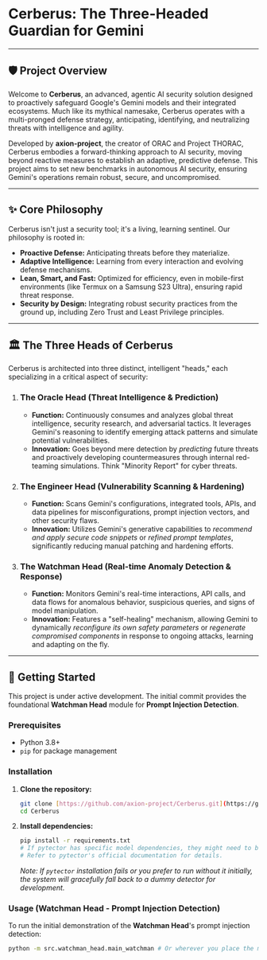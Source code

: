 # Cerberus: The Three-Headed Guardian for Gemini

---

## 🛡️ Project Overview

Welcome to **Cerberus**, an advanced, agentic AI security solution designed to proactively safeguard Google's Gemini models and their integrated ecosystems. Much like its mythical namesake, Cerberus operates with a multi-pronged defense strategy, anticipating, identifying, and neutralizing threats with intelligence and agility.

Developed by **axion-project**, the creator of ORAC and Project THORAC, Cerberus embodies a forward-thinking approach to AI security, moving beyond reactive measures to establish an adaptive, predictive defense. This project aims to set new benchmarks in autonomous AI security, ensuring Gemini's operations remain robust, secure, and uncompromised.

---

## ✨ Core Philosophy

Cerberus isn't just a security tool; it's a living, learning sentinel. Our philosophy is rooted in:

* **Proactive Defense:** Anticipating threats before they materialize.
* **Adaptive Intelligence:** Learning from every interaction and evolving defense mechanisms.
* **Lean, Smart, and Fast:** Optimized for efficiency, even in mobile-first environments (like Termux on a Samsung S23 Ultra), ensuring rapid threat response.
* **Security by Design:** Integrating robust security practices from the ground up, including Zero Trust and Least Privilege principles.

---

## 🏛️ The Three Heads of Cerberus

Cerberus is architected into three distinct, intelligent "heads," each specializing in a critical aspect of security:

1.  ### The Oracle Head (Threat Intelligence & Prediction)
    * **Function:** Continuously consumes and analyzes global threat intelligence, security research, and adversarial tactics. It leverages Gemini's reasoning to identify emerging attack patterns and simulate potential vulnerabilities.
    * **Innovation:** Goes beyond mere detection by *predicting* future threats and proactively developing countermeasures through internal red-teaming simulations. Think "Minority Report" for cyber threats.

2.  ### The Engineer Head (Vulnerability Scanning & Hardening)
    * **Function:** Scans Gemini's configurations, integrated tools, APIs, and data pipelines for misconfigurations, prompt injection vectors, and other security flaws.
    * **Innovation:** Utilizes Gemini's generative capabilities to *recommend and apply secure code snippets* or *refined prompt templates*, significantly reducing manual patching and hardening efforts.

3.  ### The Watchman Head (Real-time Anomaly Detection & Response)
    * **Function:** Monitors Gemini's real-time interactions, API calls, and data flows for anomalous behavior, suspicious queries, and signs of model manipulation.
    * **Innovation:** Features a "self-healing" mechanism, allowing Gemini to dynamically *reconfigure its own safety parameters* or *regenerate compromised components* in response to ongoing attacks, learning and adapting on the fly.

---

## 🚀 Getting Started

This project is under active development. The initial commit provides the foundational **Watchman Head** module for **Prompt Injection Detection**.

### Prerequisites

* Python 3.8+
* `pip` for package management

### Installation

1.  **Clone the repository:**
    ```bash
    git clone [https://github.com/axion-project/Cerberus.git](https://github.com/axion-project/Cerberus.git)
    cd Cerberus
    ```
2.  **Install dependencies:**
    ```bash
    pip install -r requirements.txt
    # If pytector has specific model dependencies, they might need to be downloaded or installed separately.
    # Refer to pytector's official documentation for details.
    ```
    *Note: If `pytector` installation fails or you prefer to run without it initially, the system will gracefully fall back to a dummy detector for development.*

### Usage (Watchman Head - Prompt Injection Detection)

To run the initial demonstration of the **Watchman Head**'s prompt injection detection:

```bash
python -m src.watchman_head.main_watchman # Or wherever you place the main executable
